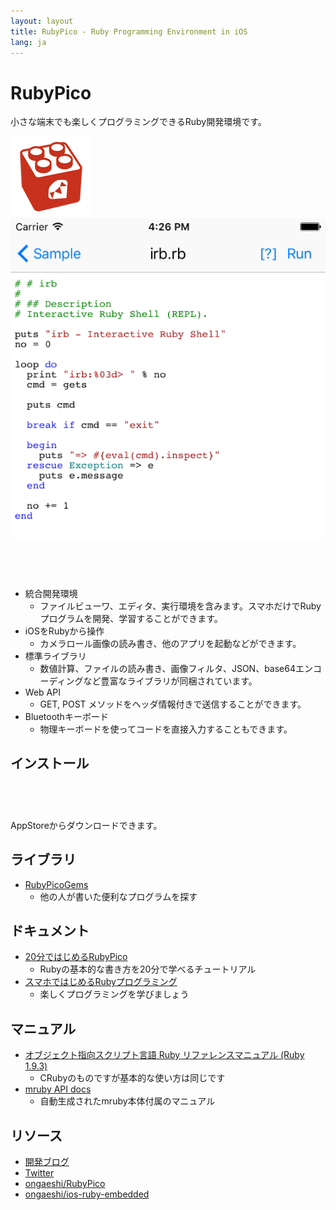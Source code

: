 ```yaml
---
layout: layout
title: RubyPico - Ruby Programming Environment in iOS
lang: ja
---
```

# RubyPico

小さな端末でも楽しくプログラミングできるRuby開発環境です。

![rubypico_icon](/images/rubypico_icon.png)
![rubypico_ss](/images/rubypico_ss.png)

<a href="https://geo.itunes.apple.com/us/app/rubypico/id1042498865?mt=8" style="display:inline-block;overflow:hidden;background:url(http://linkmaker.itunes.apple.com/images/badges/en-us/badge_appstore-lrg.svg) no-repeat;width:165px;height:40px;"></a>

- 統合開発環境
  - ファイルビューワ、エディタ、実行環境を含みます。スマホだけでRubyプログラムを開発、学習することができます。
- iOSをRubyから操作
  - カメラロール画像の読み書き、他のアプリを起動などができます。
- 標準ライブラリ
  - 数値計算、ファイルの読み書き、画像フィルタ、JSON、base64エンコーディングなど豊富なライブラリが同梱されています。
- Web API
  - GET, POST メソッドをヘッダ情報付きで送信することができます。
- Bluetoothキーボード
  - 物理キーボードを使ってコードを直接入力することもできます。

## インストール
<a href="https://geo.itunes.apple.com/us/app/rubypico/id1042498865?mt=8" style="display:inline-block;overflow:hidden;background:url(http://linkmaker.itunes.apple.com/images/badges/en-us/badge_appstore-lrg.svg) no-repeat;width:165px;height:40px;"></a>

AppStoreからダウンロードできます。

## ライブラリ
- [RubyPicoGems](https://github.com/ongaeshi/RubyPicoGems)
  - 他の人が書いた便利なプログラムを探す

## ドキュメント
- [20分ではじめるRubyPico](./doc/quickstart)
  - Rubyの基本的な書き方を20分で学べるチュートリアル
- [スマホではじめるRubyプログラミング](./doc/sumaho_de_ruby)
  - 楽しくプログラミングを学びましょう

## マニュアル
- [オブジェクト指向スクリプト言語 Ruby リファレンスマニュアル (Ruby 1.9.3)](http://docs.ruby-lang.org/ja/1.9.3/doc/index.html)
  - CRubyのものですが基本的な使い方は同じです
- [mruby API docs](http://mruby.org/docs/api)
  - 自動生成されたmruby本体付属のマニュアル

## リソース
- [開発ブログ](http://ongaeshi.hatenablog.com/archive/category/rubypico)
- [Twitter](https://twitter.com/ongaeshi)
- [ongaeshi/RubyPico](https://github.com/ongaeshi/RubyPico)
- [ongaeshi/ios-ruby-embedded](https://github.com/ongaeshi/ios-ruby-embedded)
